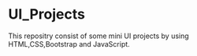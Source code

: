 # UI_Projects
This repositry consist of some mini UI projects by using HTML,CSS,Bootstrap and JavaScript.
